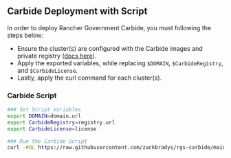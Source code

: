 ## Carbide Deployment with Script

In order to deploy Rancher Government Carbide, you must following the steps below:
* Ensure the cluster(s) are configured with the Carbide images and private registry ([docs here](https://rancherfederal.github.io/carbide-docs/docs/registry-docs/kubernetes-config)).
* Apply the exported variables, while replacing `$DOMAIN`, `$CarbideRegistry`, and `$CarbideLicense`.
* Lastly, apply the curl command for each cluster(s).

### Carbide Script
```bash
### Set Script Variables
export DOMAIN=domain.url
export CarbideRegistry=registry.url
export CarbideLicense=license

### Run the Carbide Script
curl -#OL https://raw.githubusercontent.com/zackbradys/rgs-carbide/main/shell/carbide-apps.sh
```